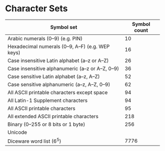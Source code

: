 # Character Sets

| Symbol set                                      | Symbol count |
|-----|----|
| Arabic numerals (0–9) (e.g. PIN)                |   10 |
| Hexadecimal numerals (0–9, A–F) (e.g. WEP keys) |   16 |
| Case insensitive Latin alphabet (a–z or A–Z)    |   26 |
| Case insensitive alphanumeric (a–z or A–Z, 0–9) |   36 |
| Case sensitive Latin alphabet (a–z, A–Z)        |   52 |
| Case sensitive alphanumeric (a–z, A–Z, 0–9)     |   62 |
| All ASCII printable characters except space     |   94 |
| All Latin-1 Supplement characters               |   94 |
| All ASCII printable characters                  |   95 |
| All extended ASCII printable characters         |  218 |
| Binary (0–255 or 8 bits or 1 byte)              |  256 |
| Unicode  |  |
| Diceware word list  (6<sup>5</sup>)             | 7776 |

